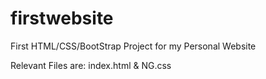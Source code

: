 # firstwebsite
First HTML/CSS/BootStrap Project for my Personal Website

Relevant Files are:
index.html & NG.css
